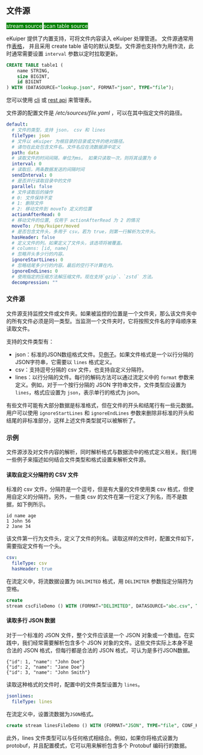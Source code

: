 ## 文件源

<span style="background:green;color:white;">stream source</span>
<span style="background:green;color:white">scan table source</span>

eKuiper 提供了内置支持，可将文件内容读入 eKuiper 处理管道。 文件源通常用作[表格](../../../sqls/tables.md)， 并且采用 create
table 语句的默认类型。文件源也支持作为用作流，此时通常需要设置 `interval` 参数以定时拉取更新。

```sql
CREATE TABLE table1 (
    name STRING,
    size BIGINT,
    id BIGINT
) WITH (DATASOURCE="lookup.json", FORMAT="json", TYPE="file");
```

您可以使用 [cli](../../../api/cli/tables.md) 或 [rest api](../../../api/restapi/tables.md) 来管理表。

文件源的配置文件是 */etc/sources/file.yaml* ，可以在其中指定文件的路径。

```yaml
default:
  # 文件的类型，支持 json， csv 和 lines
  fileType: json
  # 文件以 eKuiper 为根目录的目录或文件的绝对路径。
  # 请勿在此处包含文件名。文件名应在流数据源中定义
  path: data
  # 读取文件的时间间隔，单位为ms。 如果只读取一次，则将其设置为 0
  interval: 0
  # 读取后，两条数据发送的间隔时间
  sendInterval: 0
  # 是否并行读取目录中的文件
  parallel: false
  # 文件读取后的操作
  # 0: 文件保持不变
  # 1: 删除文件
  # 2: 移动文件到 moveTo 定义的位置
  actionAfterRead: 0
  # 移动文件的位置, 仅用于 actionAfterRead 为 2 的情况
  moveTo: /tmp/kuiper/moved
  # 是否包含文件头，多用于 csv。若为 true，则第一行解析为文件头。
  hasHeader: false
  # 定义文件的列。如果定义了文件头，该选项将被覆盖。
  # columns: [id, name]
  # 忽略开头多少行的内容。
  ignoreStartLines: 0
  # 忽略结尾多少行的内容。最后的空行不计算在内。
  ignoreEndLines: 0
  # 使用指定的压缩方法解压缩文件。现在支持`gzip`、`zstd` 方法。                                                                                                                                                                                                                                         |
  decompression: ""
```

### 文件源

文件源支持监控文件或文件夹。如果被监控的位置是一个文件夹，那么该文件夹中的所有文件必须是同一类型。当监测一个文件夹时，它将按照文件名的字母顺序来读取文件。

支持的文件类型有：

- json：标准的JSON数组格式文件。见[例子](https://github.com/lf-edge/ekuiper/tree/master/internal/topo/source/test/test.json)。如果文件格式是一个以行分隔的JSON字符串，它需要以 `lines` 格式定义。
- csv：支持逗号分隔的 csv 文件，也支持自定义分隔符。
- lines：以行分隔的文件。每行的解码方法可以通过流定义中的 `format` 参数来定义。例如，对于一个按行分隔的 JSON 字符串文件，文件类型应设置为 `lines`，格式应设置为 `json`，表示单行的格式为 json。

有些文件可能有大部分数据是标准格式，但在文件的开头和结尾行有一些元数据。用户可以使用 `ignoreStartLines` 和 `ignoreEndLines` 参数来删除非标准的开头和结尾的非标准部分，这样上述文件类型就可以被解析了。

### 示例

文件源涉及对文件内容的解析，同时解析格式与数据流中的格式定义相关。我们用一些例子来描述如何结合文件类型和格式设置来解析文件源。

#### 读取自定义分隔符的 CSV 文件

标准的 csv 文件，分隔符是一个逗号，但是有大量的文件使用类 csv 格式，但使用自定义的分隔符。另外，一些类 csv 的文件在第一行定义了列名，而不是数据，如下例所示。

```csv
id name age
1 John 56
2 Jane 34
```

该文件第一行为文件头，定义了文件的列名。读取这样的文件时，配置文件如下，需要指定文件有一个头。

```yaml
csv:
  fileType: csv
  hasHeader: true
```

在流定义中，将流数据设置为 `DELIMITED` 格式，用 `DELIMITER` 参数指定分隔符为空格。

```SQL
create
stream cscFileDemo () WITH (FORMAT="DELIMITED", DATASOURCE="abc.csv", TYPE="file", DELIMITER=" ", CONF_KEY="csv"
```

#### 读取多行 JSON 数据

对于一个标准的 JSON 文件，整个文件应该是一个 JSON 对象或一个数组。在实践中，我们经常需要解析包含多个 JSON 对象的文件。这些文件实际上本身不是合法的 JSON 格式，但每行都是合法的 JSON 格式，可认为是多行JSON数据。

```text
{"id": 1, "name": "John Doe"}
{"id": 2, "name": "Jane Doe"}
{"id": 3, "name": "John Smith"}
```

读取这种格式的文件时，配置中的文件类型设置为 `lines`。

```yaml
jsonlines:
  fileType: lines
```

在流定义中，设置流数据为`JSON`格式。

```SQL
create stream linesFileDemo () WITH (FORMAT="JSON", TYPE="file", CONF_KEY="jsonlines"
```

此外，lines 文件类型可以与任何格式相结合。例如，如果你将格式设置为 protobuf，并且配置模式，它可以用来解析包含多个 Protobuf 编码行的数据。
